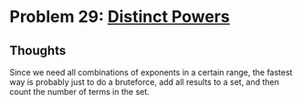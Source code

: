 # Problem 29: [Distinct Powers](https://projecteuler.net/problem=29)

## Thoughts
Since we need all combinations of exponents in a certain range, the fastest way is probably just to do a bruteforce, add all results to a set, and then count the number of terms in the set.